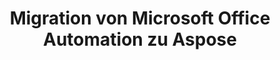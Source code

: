 ---
title: Migration von Microsoft Office Automation zu Aspose
type: docs
weight: 310
url: /androidjava/migration-from-microsoft-office-automation-to-aspose/
---